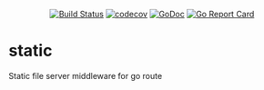 <div align="center">
    
[![Build Status](https://travis-ci.com/goroute/static.svg?branch=master)](https://travis-ci.com/goroute/static)
[![codecov](https://codecov.io/gh/goroute/static/branch/master/graph/badge.svg)](https://codecov.io/gh/goroute/static) 
[![GoDoc](https://godoc.org/github.com/goroute/static?status.svg)](http://godoc.org/github.com/goroute/static) 
[![Go Report Card](https://goreportcard.com/badge/github.com/goroute/static)](https://goreportcard.com/report/github.com/goroute/static)

</div>

# static
Static file server middleware for go route
